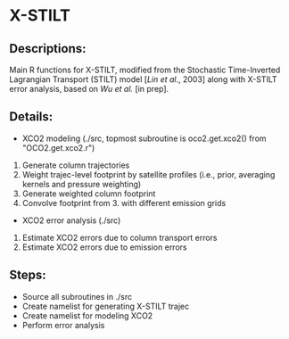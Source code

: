 # X-STILT
## Descriptions:
Main R functions for X-STILT, modified from the Stochastic Time-Inverted Lagrangian Transport (STILT) model [*Lin et al*., 2003] along with X-STILT error analysis, based on *Wu et al.* [in prep].

## Details:
- XCO2 modeling (./src, topmost subroutine is oco2.get.xco2() from "OCO2.get.xco2.r")
1. Generate column trajectories
2. Weight trajec-level footprint by satellite profiles (i.e., prior, averaging kernels and pressure weighting)
3. Generate weighted column footprint
4. Convolve footprint from 3. with different emission grids

- XCO2 error analysis (./src)
1. Estimate XCO2 errors due to column transport errors
2. Estimate XCO2 errors due to emission errors


## Steps:
- Source all subroutines in ./src
- Create namelist for generating X-STILT trajec
- Create namelist for modeling XCO2
- Perform error analysis
